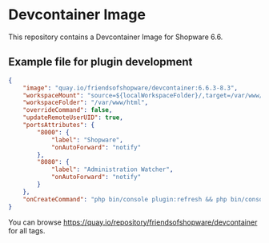 # Devcontainer Image

This repository contains a Devcontainer Image for Shopware 6.6. 

## Example file for plugin development

```json
{
	"image": "quay.io/friendsofshopware/devcontainer:6.6.3-8.3",
	"workspaceMount": "source=${localWorkspaceFolder}/,target=/var/www/html/custom/plugins/FroshTools,type=bind",
	"workspaceFolder": "/var/www/html",
	"overrideCommand": false,
	"updateRemoteUserUID": true,
	"portsAttributes": {
		"8000": {
			"label": "Shopware",
			"onAutoForward": "notify"
		},
		"8080": {
			"label": "Administration Watcher",
			"onAutoForward": "notify"
		}
	},
	"onCreateCommand": "php bin/console plugin:refresh && php bin/console plugin:install --activate FroshTools"
}
```

You can browse https://quay.io/repository/friendsofshopware/devcontainer for all tags.
